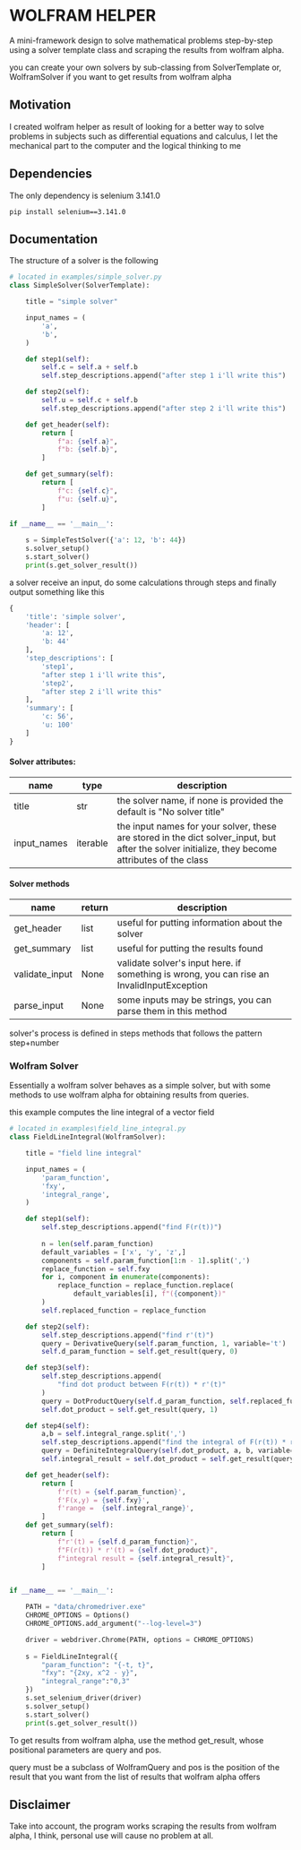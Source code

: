 # WOLFRAM HELPER

A mini-framework design to solve mathematical problems step-by-step using a solver template class and scraping the results from wolfram alpha.

you can create your own solvers by sub-classing from SolverTemplate or, WolframSolver if you want to get results from wolfram alpha

## Motivation

I created wolfram helper as result of looking for a better way to solve problems in subjects such as differential equations and calculus, I let the mechanical part to the computer and the logical thinking to me

## Dependencies

The only dependency is selenium 3.141.0

```
pip install selenium==3.141.0
```

## Documentation

The structure of a solver is the following

```python
# located in examples/simple_solver.py
class SimpleSolver(SolverTemplate):

    title = "simple solver"

    input_names = (
        'a',
        'b',
    )

    def step1(self):
        self.c = self.a + self.b
        self.step_descriptions.append("after step 1 i'll write this")

    def step2(self):
        self.u = self.c + self.b
        self.step_descriptions.append("after step 2 i'll write this")

    def get_header(self):
        return [
            f"a: {self.a}",
            f"b: {self.b}",
        ]

    def get_summary(self):
        return [
            f"c: {self.c}",
            f"u: {self.u}",
        ]

if __name__ == '__main__':
    
    s = SimpleTestSolver({'a': 12, 'b': 44})
    s.solver_setup()
    s.start_solver()
    print(s.get_solver_result())
```

a solver receive an input, do some calculations through steps and finally output something like this

```python
{
    'title': 'simple solver', 
    'header': [
        'a: 12', 
        'b: 44'
    ], 
    'step_descriptions': [
        'step1', 
        "after step 1 i'll write this", 
        'step2', 
        "after step 2 i'll write this"
    ], 
    'summary': [
        'c: 56', 
        'u: 100'
    ]
}
```

#### Solver attributes:

| name        | type     | description                                                                                                                                        |
|-------------|----------|----------------------------------------------------------------------------------------------------------------------------------------------------|
| title       | str      | the solver name, if none is provided the default is "No solver title"                                                                              |
| input_names | iterable | the input names for your solver, these are stored in the dict solver_input, but after the solver initialize, they become attributes of the class |

#### Solver methods

| name           | return | description                                                                              |
|----------------|--------|------------------------------------------------------------------------------------------|
| get_header     | list   | useful for putting information about the solver                                          |
| get_summary    | list   | useful for putting the results found                                                     |
| validate_input | None   | validate solver's input here. if something is wrong, you can rise an InvalidInputException |
| parse_input    | None   | some inputs may be strings, you can parse them in this method  

solver's process is defined in steps methods that follows the pattern step+number

### Wolfram Solver

Essentially a wolfram solver behaves as a simple solver, but with some methods to use wolfram alpha for obtaining results from queries.

this example computes the line integral of a vector field

```python
# located in examples\field_line_integral.py
class FieldLineIntegral(WolframSolver):

    title = "field line integral"

    input_names = (
        'param_function',
        'fxy',
        'integral_range',
    )

    def step1(self):
        self.step_descriptions.append("find F(r(t))")
        
        n = len(self.param_function)
        default_variables = ['x', 'y', 'z',]
        components = self.param_function[1:n - 1].split(',')
        replace_function = self.fxy
        for i, component in enumerate(components):
            replace_function = replace_function.replace(
                default_variables[i], f"({component})"
        )
        self.replaced_function = replace_function

    def step2(self):
        self.step_descriptions.append("find r'(t)")
        query = DerivativeQuery(self.param_function, 1, variable='t')
        self.d_param_function = self.get_result(query, 0)

    def step3(self):
        self.step_descriptions.append(
            "find dot product between F(r(t)) * r'(t)"
        )
        query = DotProductQuery(self.d_param_function, self.replaced_function)
        self.dot_product = self.get_result(query, 1)

    def step4(self):
        a,b = self.integral_range.split(',')
        self.step_descriptions.append("find the integral of F(r(t)) * r'(t)")
        query = DefiniteIntegralQuery(self.dot_product, a, b, variable='t')
        self.integral_result = self.dot_product = self.get_result(query, 0)

    def get_header(self):
        return [
            f'r(t) = {self.param_function}',
            f'F(x,y) = {self.fxy}',
            f'range =  {self.integral_range}',
        ]
    def get_summary(self):
        return [
            f"r'(t) = {self.d_param_function}",               
            f"F(r(t)) * r'(t) = {self.dot_product}",
            f"integral result = {self.integral_result}",
        ]


if __name__ == '__main__':

    PATH = "data/chromedriver.exe"
    CHROME_OPTIONS = Options()
    CHROME_OPTIONS.add_argument("--log-level=3")

    driver = webdriver.Chrome(PATH, options = CHROME_OPTIONS)
    
    s = FieldLineIntegral({
        "param_function": "{-t, t}", 
        "fxy": "{2xy, x^2 - y}", 
        "integral_range":"0,3"
    })
    s.set_selenium_driver(driver)
    s.solver_setup()
    s.start_solver()
    print(s.get_solver_result())
```

To get results from wolfram alpha, use the method get_result, whose positional parameters are query and pos.

query must be a subclass of WolframQuery and pos is the position of the result that you want from the list of results that wolfram alpha offers 


## Disclaimer

Take into account, the program works scraping the results from wolfram alpha, I think, personal use will cause no problem at all.
